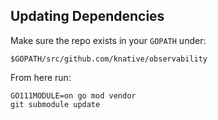 

## Updating Dependencies

Make sure the repo exists in your `GOPATH` under:

```
$GOPATH/src/github.com/knative/observability
```

From here run:

```
GO111MODULE=on go mod vendor
git submodule update
```
